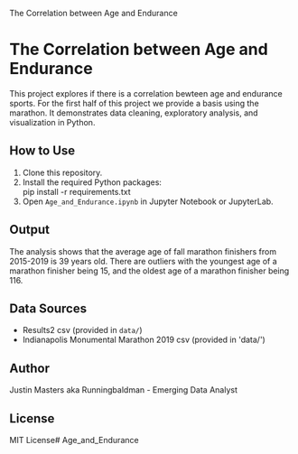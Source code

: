 The Correlation between Age and Endurance

# The Correlation between Age and Endurance

This project explores if there is a correlation bewteen age and endurance sports. For the first half of this project we provide a basis using the marathon. It demonstrates data cleaning, exploratory analysis, and visualization in Python.

## How to Use
1. Clone this repository.
2. Install the required Python packages:  
   pip install -r requirements.txt
3. Open `Age_and_Endurance.ipynb` in Jupyter Notebook or JupyterLab.

## Output
The analysis shows that the average age of fall marathon finishers from 2015-2019 is 39 years old. There are outliers with the youngest age of a marathon finisher being 15, and the oldest age of a marathon finisher being 116.

## Data Sources
- Results2 csv (provided in `data/`)
- Indianapolis Monumental Marathon 2019 csv (provided in 'data/')

## Author
Justin Masters aka Runningbaldman - Emerging Data Analyst

## License
MIT License# Age_and_Endurance
